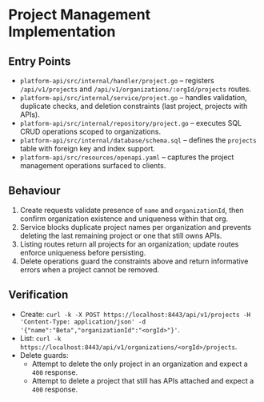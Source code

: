 # Project Management Implementation

## Entry Points

- `platform-api/src/internal/handler/project.go` – registers `/api/v1/projects` and `/api/v1/organizations/:orgId/projects` routes.
- `platform-api/src/internal/service/project.go` – handles validation, duplicate checks, and deletion constraints (last project, projects with APIs).
- `platform-api/src/internal/repository/project.go` – executes SQL CRUD operations scoped to organizations.
- `platform-api/src/internal/database/schema.sql` – defines the `projects` table with foreign key and index support.
- `platform-api/src/resources/openapi.yaml` – captures the project management operations surfaced to clients.

## Behaviour

1. Create requests validate presence of `name` and `organizationId`, then confirm organization existence and uniqueness within that org.
2. Service blocks duplicate project names per organization and prevents deleting the last remaining project or one that still owns APIs.
3. Listing routes return all projects for an organization; update routes enforce uniqueness before persisting.
4. Delete operations guard the constraints above and return informative errors when a project cannot be removed.

## Verification

- Create: `curl -k -X POST https://localhost:8443/api/v1/projects -H 'Content-Type: application/json' -d '{"name":"Beta","organizationId":"<orgId>"}'`.
- List: `curl -k https://localhost:8443/api/v1/organizations/<orgId>/projects`.
- Delete guards:
  - Attempt to delete the only project in an organization and expect a `400` response.
  - Attempt to delete a project that still has APIs attached and expect a `400` response.
